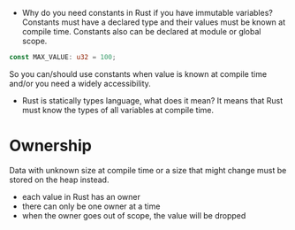 - Why do you need constants in Rust if you have immutable variables?
Constants must have a declared type and their values must be known
at compile time.
Constants also can be declared at module or global scope.
```rust
const MAX_VALUE: u32 = 100;
```


So you can/should use constants when value is known at compile time and/or you need a widely accessibility.


- Rust is statically types language, what does it mean?
It means that Rust must know the types of all variables at compile time.


# Ownership
Data with unknown size at compile time or a size that might change must be stored on the heap instead.

- each value in Rust has an owner
- there can only be one owner at a time
- when the owner goes out of scope, the value will be dropped

